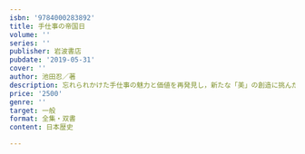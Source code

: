 ```yaml
---
isbn: '9784000283892'
title: 手仕事の帝国日
volume: ''
series: ''
publisher: 岩波書店
pubdate: '2019-05-31'
cover: ''
author: 池田忍／著
description: 忘れられかけた手仕事の魅力と価値を再発見し，新たな「美」の創造に挑んだ美術家たちの実践の歴史的意義を問う．
price: '2500'
genre: ''
target: 一般
format: 全集・双書
content: 日本歴史

---
```

